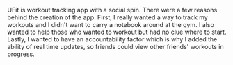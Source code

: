 UFit is workout tracking app with a social spin. There were a few reasons behind the creation of the app. First, I really wanted a way to track my workouts and I didn't want to carry a notebook around at the gym. I also wanted to help those who wanted to workout but had no clue where to start. Lastly, I wanted to have an accountability factor which is why I added the ability of real time updates, so friends could view other friends' workouts in progress.
